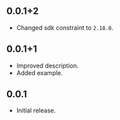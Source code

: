 ## 0.0.1+2

* Changed sdk constraint to `2.18.0`.

## 0.0.1+1

* Improved description.
* Added example.

## 0.0.1

* Initial release.
